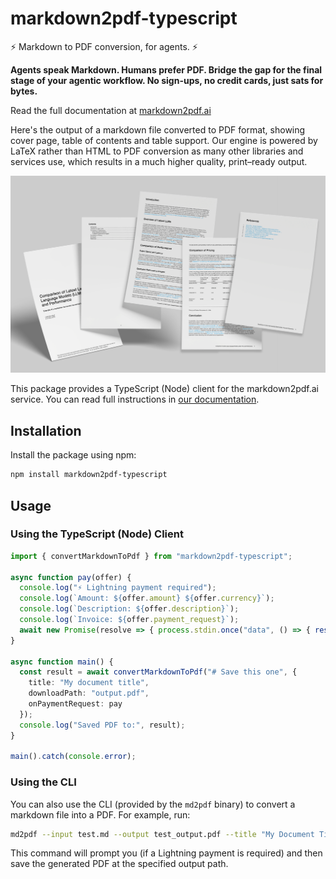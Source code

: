 # markdown2pdf-typescript

⚡ Markdown to PDF conversion, for agents. ⚡

**Agents speak Markdown. Humans prefer PDF.
Bridge the gap for the final stage of your agentic workflow.
No sign-ups, no credit cards, just sats for bytes.**

Read the full documentation at [markdown2pdf.ai](https://markdown2pdf.ai)

Here's the output of a markdown file converted to PDF format, showing cover page, table of contents and table support. Our engine is powered by LaTeX rather than HTML to PDF conversion as many other libraries and services use, which results in a much higher quality, print–ready output.

<img src="https://raw.githubusercontent.com/Serendipity-AI/markdown2pdf-python/refs/heads/master/images/examples.png" />

This package provides a TypeScript (Node) client for the markdown2pdf.ai service. You can read full instructions in [our documentation](https://markdown2pdf.ai).

## Installation

Install the package using npm:

```bash
npm install markdown2pdf-typescript
```

## Usage

### Using the TypeScript (Node) Client

```typescript
import { convertMarkdownToPdf } from "markdown2pdf-typescript";

async function pay(offer) {
  console.log("⚡ Lightning payment required");
  console.log(`Amount: ${offer.amount} ${offer.currency}`);
  console.log(`Description: ${offer.description}`);
  console.log(`Invoice: ${offer.payment_request}`);
  await new Promise(resolve => { process.stdin.once("data", () => { resolve(); }); });
}

async function main() {
  const result = await convertMarkdownToPdf("# Save this one", {
    title: "My document title",
    downloadPath: "output.pdf",
    onPaymentRequest: pay
  });
  console.log("Saved PDF to:", result);
}

main().catch(console.error);
```

### Using the CLI

You can also use the CLI (provided by the `md2pdf` binary) to convert a markdown file into a PDF. For example, run:

```bash
md2pdf --input test.md --output test_output.pdf --title "My Document Title"
```

This command will prompt you (if a Lightning payment is required) and then save the generated PDF at the specified output path.
